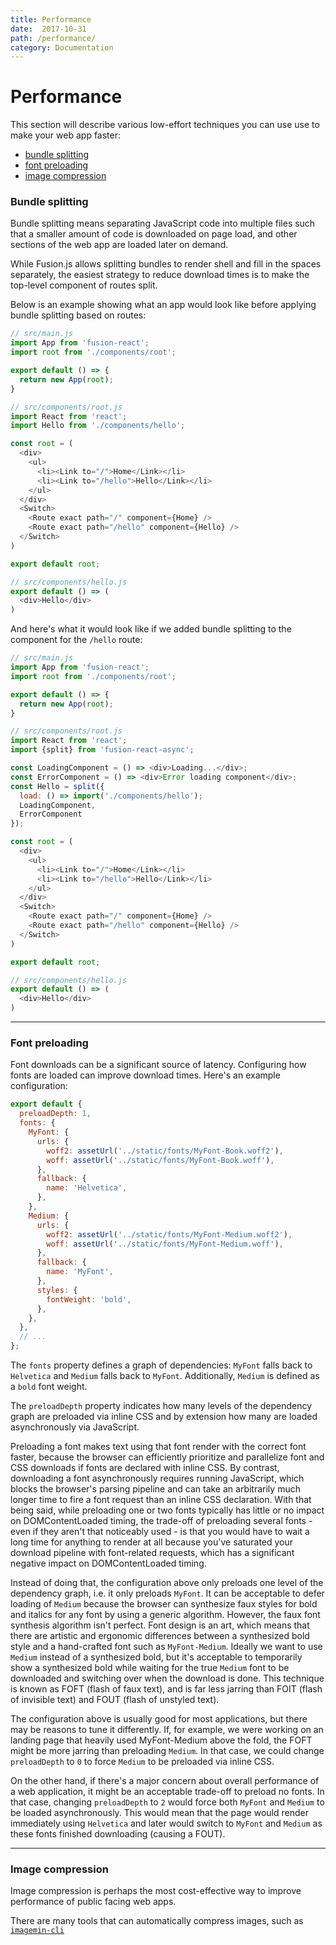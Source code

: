 ```yaml
---
title: Performance
date:  2017-10-31
path: /performance/
category: Documentation
---
```


# Performance

This section will describe various low-effort techniques you can use use to make your web app faster:

* [bundle splitting](#bundle-splitting)
* [font preloading](#font-preloading)
* [image compression](#image-compression)

### Bundle splitting

Bundle splitting means separating JavaScript code into multiple files such that a smaller amount of code is downloaded on page load, and other sections of the web app are loaded later on demand.

While Fusion.js allows splitting bundles to render shell and fill in the spaces separately, the easiest strategy to reduce download times is to make the top-level component of routes split.

Below is an example showing what an app would look like before applying bundle splitting based on routes:

```js
// src/main.js
import App from 'fusion-react';
import root from './components/root';

export default () => {
  return new App(root);
}

// src/components/root.js
import React from 'react';
import Hello from './components/hello';

const root = (
  <div>
    <ul>
      <li><Link to="/">Home</Link></li>
      <li><Link to="/hello">Hello</Link></li>
    </ul>
  </div>
  <Switch>
    <Route exact path="/" component={Home} />
    <Route exact path="/hello" component={Hello} />
  </Switch>
)

export default root;

// src/components/hello.js
export default () => (
  <div>Hello</div>
)
```

And here's what it would look like if we added bundle splitting to the component for the `/hello` route:

```js
// src/main.js
import App from 'fusion-react';
import root from './components/root';

export default () => {
  return new App(root);
}

// src/components/root.js
import React from 'react';
import {split} from 'fusion-react-async';

const LoadingComponent = () => <div>Loading...</div>;
const ErrorComponent = () => <div>Error loading component</div>;
const Hello = split({
  load: () => import('./components/hello');
  LoadingComponent,
  ErrorComponent
});

const root = (
  <div>
    <ul>
      <li><Link to="/">Home</Link></li>
      <li><Link to="/hello">Hello</Link></li>
    </ul>
  </div>
  <Switch>
    <Route exact path="/" component={Home} />
    <Route exact path="/hello" component={Hello} />
  </Switch>
)

export default root;

// src/components/hello.js
export default () => (
  <div>Hello</div>
)
```

---

### Font preloading

Font downloads can be a significant source of latency. Configuring how fonts are loaded can improve download times. Here's an example configuration:

```js
export default {
  preloadDepth: 1,
  fonts: {
    MyFont: {
      urls: {
        woff2: assetUrl('../static/fonts/MyFont-Book.woff2'),
        woff: assetUrl('../static/fonts/MyFont-Book.woff'),
      },
      fallback: {
        name: 'Helvetica',
      },
    },
    Medium: {
      urls: {
        woff2: assetUrl('../static/fonts/MyFont-Medium.woff2'),
        woff: assetUrl('../static/fonts/MyFont-Medium.woff'),
      },
      fallback: {
        name: 'MyFont',
      },
      styles: {
        fontWeight: 'bold',
      },
    },
  },
  // ...
};
```

The `fonts` property defines a graph of dependencies: `MyFont` falls back to `Helvetica` and `Medium` falls back to `MyFont`. Additionally, `Medium` is defined as a `bold` font weight.

The `preloadDepth` property indicates how many levels of the dependency graph are preloaded via inline CSS and by extension how many are loaded asynchronously via JavaScript.

Preloading a font makes text using that font render with the correct font faster, because the browser can efficiently prioritize and parallelize font and CSS downloads if fonts are declared with inline CSS. By contrast, downloading a font asynchronously requires running JavaScript, which blocks the browser's parsing pipeline and can take an arbitrarily much longer time to fire a font request than an inline CSS declaration. With that being said, while preloading one or two fonts typically has little or no impact on DOMContentLoaded timing, the trade-off of preloading several fonts - even if they aren't that noticeably used - is that you would have to wait a long time for anything to render at all because you've saturated your download pipeline with font-related requests, which has a significant negative impact on DOMContentLoaded timing.

Instead of doing that, the configuration above only preloads one level of the dependency graph, i.e. it only preloads `MyFont`. It can be acceptable to defer loading of `Medium` because the browser can synthesize faux styles for bold and italics for any font by using a generic algorithm. However, the faux font synthesis algorithm isn't perfect. Font design is an art, which means that there are artistic and ergonomic differences between a synthesized bold style and a hand-crafted font such as `MyFont-Medium`. Ideally we want to use `Medium` instead of a synthesized bold, but it's acceptable to temporarily show a synthesized bold while waiting for the true `Medium` font to be downloaded and switching over when the download is done. This technique is known as FOFT (flash of faux text), and is far less jarring than FOIT (flash of invisible text) and FOUT (flash of unstyled text).

The configuration above is usually good for most applications, but there may be reasons to tune it differently. If, for example, we were working on an landing page that heavily used MyFont-Medium above the fold, the FOFT might be more jarring than preloading `Medium`. In that case, we could change `preloadDepth` to `0` to force `Medium` to be preloaded via inline CSS.

On the other hand, if there's a major concern about overall performance of a web application, it might be an acceptable trade-off to preload no fonts. In that case, changing `preloadDepth` to `2` would force both `MyFont` and `Medium` to be loaded asynchronously. This would mean that the page would render immediately using `Helvetica` and later would switch to `MyFont` and `Medium` as these fonts finished downloading (causing a FOUT).

---

### Image compression

Image compression is perhaps the most cost-effective way to improve performance of public facing web apps.

There are many tools that can automatically compress images, such as [`imagemin-cli`](https://www.npmjs.com/package/imagemin-cli)
